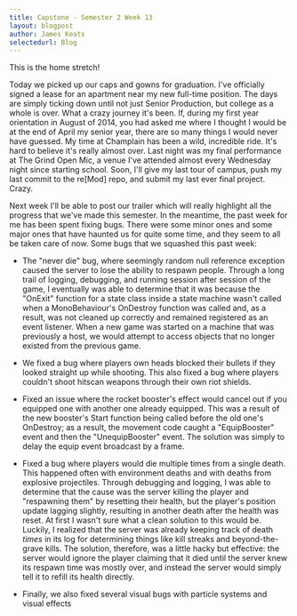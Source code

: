 ```yaml
---
title: Capstone - Semester 2 Week 13
layout: blogpost
author: James Keats
selectedurl: Blog
---
```

This is the home stretch!

Today we picked up our caps and gowns for graduation. I've officially signed a lease for an apartment near my new full-time position. The days are simply ticking down until not just Senior Production, but college as a whole is over. What a crazy journey it's been. If, during my first year orientation in August of 2014, you had asked me where I thought I would be at the end of April my senior year, there are so many things I would never have guessed. My time at Champlain has been a wild, incredible ride. It's hard to believe it's really almost over. Last night was my final performance at The Grind Open Mic, a venue I've attended almost every Wednesday night since starting school. Soon, I'll give my last tour of campus, push my last commit to the re[Mod] repo, and submit my last ever final project. Crazy.

<!--more-->

Next week I'll be able to post our trailer which will really highlight all the progress that we've made this semester. In the meantime, the past week for me has been spent fixing bugs. There were some minor ones and some major ones that have haunted us for quite some time, and they seem to all be taken care of now. Some bugs that we squashed this past week:

* The "never die" bug, where seemingly random null reference exception caused the server to lose the ability to respawn people. Through a long trail of logging, debugging, and running session after session of the game, I eventually was able to determine that it was because the "OnExit" function for a state class inside a state machine wasn't called when a MonoBehaviour's OnDestroy function was called and, as a result, was not cleaned up correctly and remained registered as an event listener. When a new game was started on a machine that was previously a host, we would attempt to access objects that no longer existed from the previous game.

* We fixed a bug where players own heads blocked their bullets if they looked straight up while shooting. This also fixed a bug where players couldn't shoot hitscan weapons through their own riot shields.

* Fixed an issue where the rocket booster's effect would cancel out if you equipped one with another one already equipped. This was a result of the new booster's Start function being called before the old one's OnDestroy; as a result, the movement code caught a "EquipBooster" event and then the "UnequipBooster" event. The solution was simply to delay the equip event broadcast by a frame.

* Fixed a bug where players would die multiple times from a single death. This happened often with environment deaths and with deaths from explosive projectiles. Through debugging and logging, I was able to determine that the cause was the server killing the player and "respawning them" by resetting their health, but the player's position update lagging slightly, resulting in another death after the health was reset. At first I wasn't sure what a clean solution to this would be. Luckily, I realized that the server was already keeping track of death *times* in its log for determining things like kill streaks and beyond-the-grave kills. The solution, therefore, was a little hacky but effective: the server would ignore the player claiming that it died until the server knew its respawn time was mostly over, and instead the server would simply tell it to refill its health directly.

* Finally, we also fixed several visual bugs with particle systems and visual effects
